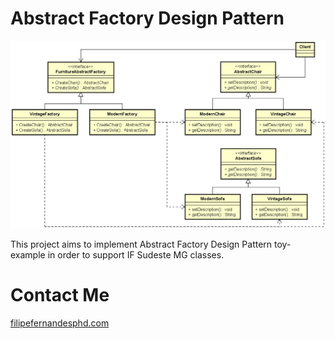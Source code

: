 #  Abstract Factory Design Pattern

![](Diagram/abstract_factory_funiture_diagram.png)

This project aims to implement Abstract Factory  Design Pattern toy-example in order to support IF Sudeste MG classes.

# Contact Me

[filipefernandesphd.com](https://filipefernandesphd.com)